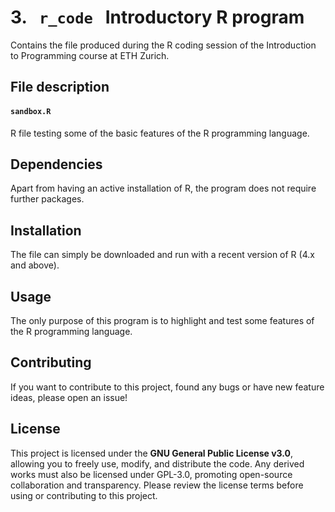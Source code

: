 # 3. &nbsp; `r_code` &nbsp; Introductory R program
Contains the file produced during the R coding session of the Introduction to Programming course at ETH Zurich.

## File description
#### `sandbox.R`
R file testing some of the basic features of the R programming language.

## Dependencies
Apart from having an active installation of R, the program does not require further packages.

## Installation
The file can simply be downloaded and run with a recent version of R (4.x and above).

## Usage
The only purpose of this program is to highlight and test some features of the R programming language.

## Contributing
If you want to contribute to this project, found any bugs or have new feature ideas, please open an issue!

## License
This project is licensed under the **GNU General Public License v3.0**, allowing you to freely use, modify, and distribute the code. Any derived works must also be licensed under GPL-3.0, promoting open-source collaboration and transparency. Please review the license terms before using or contributing to this project.

